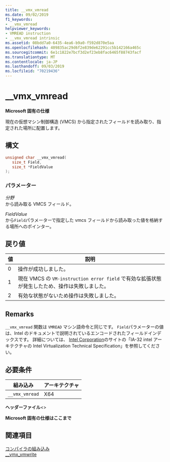 ```yaml
---
title: __vmx_vmread
ms.date: 09/02/2019
f1_keywords:
- __vmx_vmread
helpviewer_keywords:
- VMREAD instruction
- __vmx_vmread intrinsic
ms.assetid: 08bdd7a0-6435-4ea6-b9a0-f592d870e5aa
ms.openlocfilehash: 409835ac29d6f2e839de62291cc5b142166a465c
ms.sourcegitcommit: 6e1c1822e7bcf3d2ef23eb8fac6465f88743facf
ms.translationtype: MT
ms.contentlocale: ja-JP
ms.lasthandoff: 09/03/2019
ms.locfileid: "70219436"
---
```

# <a name="__vmx_vmread"></a>__vmx_vmread

**Microsoft 固有の仕様**

現在の仮想マシン制御構造 (VMCS) から指定されたフィールドを読み取り、指定された場所に配置します。

## <a name="syntax"></a>構文

```C
unsigned char __vmx_vmread(
   size_t Field,
   size_t *FieldValue
);
```

### <a name="parameters"></a>パラメーター

*分野*\
から読み取る VMCS フィールド。

*FieldValue*\
から`Field`パラメーターで指定した vmcs フィールドから読み取った値を格納する場所へのポインター。

## <a name="return-value"></a>戻り値

|値|説明|
|-----------|-------------|
|0|操作が成功しました。|
|1|現在 VMCS の `VM-instruction error field` で有効な拡張状態が発生したため、操作は失敗しました。|
|2|有効な状態がないため操作は失敗しました。|

## <a name="remarks"></a>Remarks

`__vmx_vmread` 関数は `VMREAD` マシン語命令と同じです。 `Field`パラメーターの値は、Intel のドキュメントで説明されているエンコードされたフィールドインデックスです。 詳細については、 [Intel Corporation](https://software.intel.com/articles/intel-sdm)のサイトの「IA-32 intel アーキテクチャの Intel Virtualization Technical Specification」を参照してください。

## <a name="requirements"></a>必要条件

|組み込み|アーキテクチャ|
|---------------|------------------|
|`__vmx_vmread`|X64|

**ヘッダーファイル**\<>

**Microsoft 固有の仕様はここまで**

## <a name="see-also"></a>関連項目

[コンパイラの組み込み](../intrinsics/compiler-intrinsics.md)\
[__vmx_vmwrite](../intrinsics/vmx-vmwrite.md)
